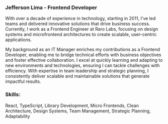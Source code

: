 ### Jefferson Lima - Frontend Developer

With over a decade of experience in technology, starting in 2011, I’ve led teams and delivered innovative solutions that drive business success. Currently, I work as a Frontend Engineer at Raro Labs, focusing on design systems and microfrontend architectures to create scalable, user-centric applications.

My background as an IT Manager enriches my contributions as a Frontend Developer, enabling me to bridge technical efforts with business objectives and foster effective collaboration. I excel at quickly learning and adapting to new environments and technologies, ensuring I can tackle challenges with efficiency. With expertise in team leadership and strategic planning, I consistently deliver scalable and maintainable solutions that generate impactful results.

###  Skills:
React, TypeScript, Library Development, Micro Frontends, Clean Architecture, Design Systems, Team Management, Strategic Planning, Adaptability
